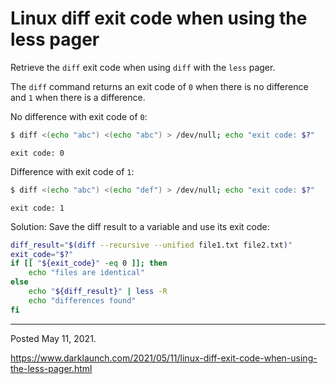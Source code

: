 # Linux diff exit code when using the less pager

Retrieve the `diff` exit code when using `diff` with the `less` pager.

The `diff` command returns an exit code of `0` when there is no difference and `1` when there is a difference.

No difference with exit code of `0`:

```bash
$ diff <(echo "abc") <(echo "abc") > /dev/null; echo "exit code: $?"
```

```
exit code: 0
```

Difference with exit code of `1`:

```bash
$ diff <(echo "abc") <(echo "def") > /dev/null; echo "exit code: $?"
```

```
exit code: 1
```

Solution: Save the diff result to a variable and use its exit code:

```bash
diff_result="$(diff --recursive --unified file1.txt file2.txt)"
exit_code="$?"
if [[ "${exit_code}" -eq 0 ]]; then
    echo "files are identical"
else
    echo "${diff_result}" | less -R
    echo "differences found"
fi
```

---

Posted May 11, 2021.

https://www.darklaunch.com/2021/05/11/linux-diff-exit-code-when-using-the-less-pager.html